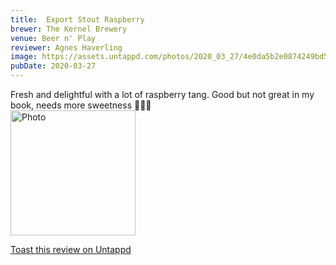 ```yaml
---
title:  Export Stout Raspberry
brewer: The Kernel Brewery
venue: Beer n' Play
reviewer: Agnes Haverling
image: https://assets.untappd.com/photos/2020_03_27/4e0da5b2e0874249bd5d08e230f04a2f_200x200.jpg
pubDate: 2020-03-27
---
```


Fresh and delightful with a lot of raspberry tang. Good but not great in my book, needs more sweetness 💁🏼‍♀️
						  <br />
						  <img height="200" width="200" src="https://assets.untappd.com/photos/2020_03_27/4e0da5b2e0874249bd5d08e230f04a2f_200x200.jpg" alt="Photo">         
						
[Toast this review on Untappd](https://untappd.com/user/StoutEmpire/checkin/881504145)
